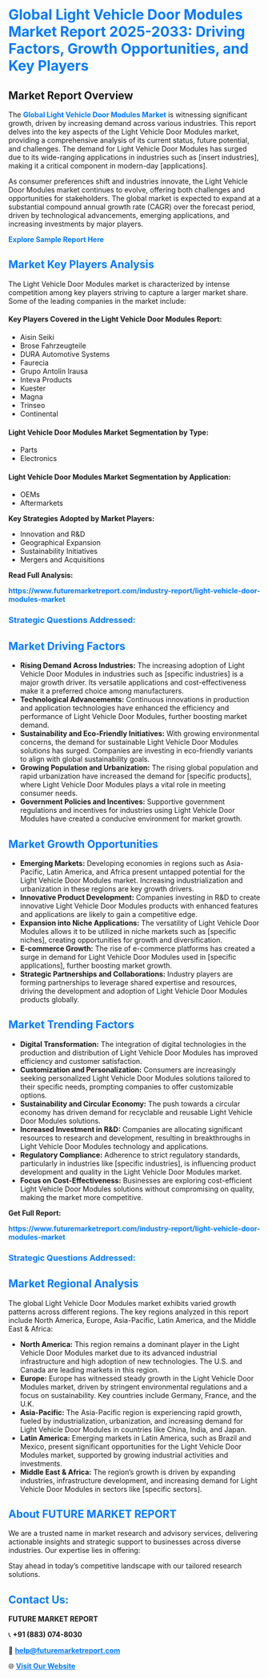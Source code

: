 <h1 style="color: #007BFF;">Global Light Vehicle Door Modules Market Report 2025-2033: Driving Factors, Growth Opportunities, and Key Players</h1>

<section id="overview">
<h2>Market Report Overview</h2>
<p>The <a href="https://www.futuremarketreport.com/industry-report/light-vehicle-door-modules-market" style="color: #007BFF; text-decoration: none;"><strong>Global Light Vehicle Door Modules Market</strong></a> is witnessing significant growth, driven by increasing demand across various industries. This report delves into the key aspects of the Light Vehicle Door Modules market, providing a comprehensive analysis of its current status, future potential, and challenges. The demand for Light Vehicle Door Modules has surged due to its wide-ranging applications in industries such as [insert industries], making it a critical component in modern-day [applications].</p>
<p>As consumer preferences shift and industries innovate, the Light Vehicle Door Modules market continues to evolve, offering both challenges and opportunities for stakeholders. The global market is expected to expand at a substantial compound annual growth rate (CAGR) over the forecast period, driven by technological advancements, emerging applications, and increasing investments by major players.</p>
</section>

<section id="overview">
<p><a href="https://www.futuremarketreport.com/request-sample/reportId=62276" style="color: #007BFF; text-decoration: none;"><strong>Explore Sample Report Here</strong></a></p>
</section>

<section id="key-players">
<h2 style="color: #007BFF;">Market Key Players Analysis</h2>
<p>The Light Vehicle Door Modules market is characterized by intense competition among key players striving to capture a larger market share. Some of the leading companies in the market include:</p>
<h4>Key Players Covered in the Light Vehicle Door Modules Report:</h4>
<ul><li>Aisin Seiki</li><li>Brose Fahrzeugteile</li><li>DURA Automotive Systems</li><li>Faurecia</li><li>Grupo Antolin Irausa</li><li>Inteva Products</li><li>Kuester</li><li>Magna</li><li>Trinseo</li><li>Continental</li></ul>
<h4>Light Vehicle Door Modules Market Segmentation by Type:</h4>
<ul><li>Parts</li><li>Electronics</li></ul>

<h4>Light Vehicle Door Modules Market Segmentation by Application:</h4>
<ul><li>OEMs</li><li>Aftermarkets</li></ul>
<p><strong>Key Strategies Adopted by Market Players:</strong></p>
<ul>
<li>Innovation and R&D</li>
<li>Geographical Expansion</li>
<li>Sustainability Initiatives</li>
<li>Mergers and Acquisitions</li>
</ul>
</section>

<section>
<p><strong>Read Full Analysis: </strong></p><a href="https://www.futuremarketreport.com/industry-report/light-vehicle-door-modules-market" style="color: #007BFF; text-decoration: none;"><strong>https://www.futuremarketreport.com/industry-report/light-vehicle-door-modules-market</strong></a>
<h3 style="color: #007BFF;">Strategic Questions Addressed:</h3>
</section>

<section id="driving-factors">
<h2 style="color: #007BFF;">Market Driving Factors</h2>
<ul>
<li><strong>Rising Demand Across Industries:</strong> The increasing adoption of Light Vehicle Door Modules in industries such as [specific industries] is a major growth driver. Its versatile applications and cost-effectiveness make it a preferred choice among manufacturers.</li>
<li><strong>Technological Advancements:</strong> Continuous innovations in production and application technologies have enhanced the efficiency and performance of Light Vehicle Door Modules, further boosting market demand.</li>
<li><strong>Sustainability and Eco-Friendly Initiatives:</strong> With growing environmental concerns, the demand for sustainable Light Vehicle Door Modules solutions has surged. Companies are investing in eco-friendly variants to align with global sustainability goals.</li>
<li><strong>Growing Population and Urbanization:</strong> The rising global population and rapid urbanization have increased the demand for [specific products], where Light Vehicle Door Modules plays a vital role in meeting consumer needs.</li>
<li><strong>Government Policies and Incentives:</strong> Supportive government regulations and incentives for industries using Light Vehicle Door Modules have created a conducive environment for market growth.</li>
</ul>
</section>

<section id="growth-opportunities">
<h2 style="color: #007BFF;">Market Growth Opportunities</h2>
<ul>
<li><strong>Emerging Markets:</strong> Developing economies in regions such as Asia-Pacific, Latin America, and Africa present untapped potential for the Light Vehicle Door Modules market. Increasing industrialization and urbanization in these regions are key growth drivers.</li>
<li><strong>Innovative Product Development:</strong> Companies investing in R&D to create innovative Light Vehicle Door Modules products with enhanced features and applications are likely to gain a competitive edge.</li>
<li><strong>Expansion into Niche Applications:</strong> The versatility of Light Vehicle Door Modules allows it to be utilized in niche markets such as [specific niches], creating opportunities for growth and diversification.</li>
<li><strong>E-commerce Growth:</strong> The rise of e-commerce platforms has created a surge in demand for Light Vehicle Door Modules used in [specific applications], further boosting market growth.</li>
<li><strong>Strategic Partnerships and Collaborations:</strong> Industry players are forming partnerships to leverage shared expertise and resources, driving the development and adoption of Light Vehicle Door Modules products globally.</li>
</ul>
</section>

<section id="trending-factors">
<h2 style="color: #007BFF;">Market Trending Factors</h2>
<ul>
<li><strong>Digital Transformation:</strong> The integration of digital technologies in the production and distribution of Light Vehicle Door Modules has improved efficiency and customer satisfaction.</li>
<li><strong>Customization and Personalization:</strong> Consumers are increasingly seeking personalized Light Vehicle Door Modules solutions tailored to their specific needs, prompting companies to offer customizable options.</li>
<li><strong>Sustainability and Circular Economy:</strong> The push towards a circular economy has driven demand for recyclable and reusable Light Vehicle Door Modules solutions.</li>
<li><strong>Increased Investment in R&D:</strong> Companies are allocating significant resources to research and development, resulting in breakthroughs in Light Vehicle Door Modules technology and applications.</li>
<li><strong>Regulatory Compliance:</strong> Adherence to strict regulatory standards, particularly in industries like [specific industries], is influencing product development and quality in the Light Vehicle Door Modules market.</li>
<li><strong>Focus on Cost-Effectiveness:</strong> Businesses are exploring cost-efficient Light Vehicle Door Modules solutions without compromising on quality, making the market more competitive.</li>
</ul>
</section>

<section>
<p><strong>Get Full Report: </strong></p><a href="https://www.futuremarketreport.com/industry-report/light-vehicle-door-modules-market" style="color: #007BFF; text-decoration: none;"><strong>https://www.futuremarketreport.com/industry-report/light-vehicle-door-modules-market</strong></a>
<h3 style="color: #007BFF;">Strategic Questions Addressed:</h3>
</section>


<section id="regional-analysis">
<h2 style="color: #007BFF;">Market Regional Analysis</h2>
<p>The global Light Vehicle Door Modules market exhibits varied growth patterns across different regions. The key regions analyzed in this report include North America, Europe, Asia-Pacific, Latin America, and the Middle East & Africa:</p>
<ul>
<li><strong>North America:</strong> This region remains a dominant player in the Light Vehicle Door Modules market due to its advanced industrial infrastructure and high adoption of new technologies. The U.S. and Canada are leading markets in this region.</li>
<li><strong>Europe:</strong> Europe has witnessed steady growth in the Light Vehicle Door Modules market, driven by stringent environmental regulations and a focus on sustainability. Key countries include Germany, France, and the U.K.</li>
<li><strong>Asia-Pacific:</strong> The Asia-Pacific region is experiencing rapid growth, fueled by industrialization, urbanization, and increasing demand for Light Vehicle Door Modules in countries like China, India, and Japan.</li>
<li><strong>Latin America:</strong> Emerging markets in Latin America, such as Brazil and Mexico, present significant opportunities for the Light Vehicle Door Modules market, supported by growing industrial activities and investments.</li>
<li><strong>Middle East & Africa:</strong> The region’s growth is driven by expanding industries, infrastructure development, and increasing demand for Light Vehicle Door Modules in sectors like [specific sectors].</li>
</ul>
</section>

<footer>
<h2 style="color: #007BFF;">About FUTURE MARKET REPORT</h2>
<p>We are a trusted name in market research and advisory services, delivering actionable insights and strategic support to businesses across diverse industries. Our expertise lies in offering:</p>

<p>Stay ahead in today’s competitive landscape with our tailored research solutions.</p>

<h2 style="color: #007BFF;">Contact Us:</h2>
<p><strong>FUTURE MARKET REPORT</strong></p>
<p>📞 <strong>+91 (883) 074-8030</strong></p>
<p>📧 <strong><a href="mailto:help@futuremarketreport.com" style="color: #007BFF;">help@futuremarketreport.com</a></strong></p>
<p>🌐 <strong><a href="https://www.futuremarketreport.com/" style="color: #007BFF;">Visit Our Website</a></strong></p>
</footer>